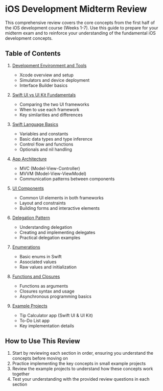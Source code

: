 # iOS Development Midterm Review

This comprehensive review covers the core concepts from the first half of the iOS development course (Weeks 1-7). Use this guide to prepare for your midterm exam and to reinforce your understanding of the fundamental iOS development concepts.

## Table of Contents

1. [Development Environment and Tools](01-Development-Environment.md)
   - Xcode overview and setup
   - Simulators and device deployment
   - Interface Builder basics

2. [Swift UI vs UI Kit Fundamentals](02-UI-Frameworks.md)
   - Comparing the two UI frameworks
   - When to use each framework
   - Key similarities and differences

3. [Swift Language Basics](03-Swift-Basics.md)
   - Variables and constants
   - Basic data types and type inference
   - Control flow and functions
   - Optionals and nil handling

4. [App Architecture](04-App-Architecture.md)
   - MVC (Model-View-Controller)
   - MVVM (Model-View-ViewModel)
   - Communication patterns between components

5. [UI Components](05-UI-Components.md)
   - Common UI elements in both frameworks
   - Layout and constraints
   - Building forms and interactive elements

6. [Delegation Pattern](06-Delegation.md)
   - Understanding delegation
   - Creating and implementing delegates
   - Practical delegation examples

7. [Enumerations](07-Enumerations.md)
   - Basic enums in Swift
   - Associated values
   - Raw values and initialization

8. [Functions and Closures](08-Functions-Closures.md)
   - Functions as arguments
   - Closures syntax and usage
   - Asynchronous programming basics

9. [Example Projects](09-Example-Projects.md)
   - Tip Calculator app (Swift UI & UI Kit)
   - To-Do List app
   - Key implementation details

## How to Use This Review

1. Start by reviewing each section in order, ensuring you understand the concepts before moving on
2. Practice implementing the key concepts in small example projects
3. Review the example projects to understand how these concepts work together
4. Test your understanding with the provided review questions in each section 